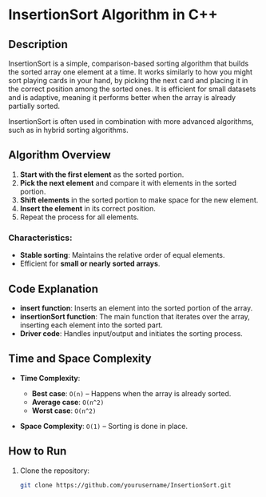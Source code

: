 # InsertionSort Algorithm in C++

## Description
InsertionSort is a simple, comparison-based sorting algorithm that builds the sorted array one element at a time. It works similarly to how you might sort playing cards in your hand, by picking the next card and placing it in the correct position among the sorted ones. It is efficient for small datasets and is adaptive, meaning it performs better when the array is already partially sorted.

InsertionSort is often used in combination with more advanced algorithms, such as in hybrid sorting algorithms.

## Algorithm Overview
1. **Start with the first element** as the sorted portion.
2. **Pick the next element** and compare it with elements in the sorted portion.
3. **Shift elements** in the sorted portion to make space for the new element.
4. **Insert the element** in its correct position.
5. Repeat the process for all elements.

### Characteristics:
- **Stable sorting**: Maintains the relative order of equal elements.
- Efficient for **small or nearly sorted arrays**.

## Code Explanation
- **insert function**: Inserts an element into the sorted portion of the array.
- **insertionSort function**: The main function that iterates over the array, inserting each element into the sorted part.
- **Driver code**: Handles input/output and initiates the sorting process.

## Time and Space Complexity
- **Time Complexity**:
  - **Best case**: `O(n)` – Happens when the array is already sorted.
  - **Average case**: `O(n^2)`
  - **Worst case**: `O(n^2)`
  
- **Space Complexity**: `O(1)` – Sorting is done in place.

## How to Run

1. Clone the repository:
   ```bash
   git clone https://github.com/yourusername/InsertionSort.git

